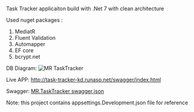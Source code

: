 Task Tracker applicaiton build with .Net 7 with clean architecture

Used nuget packages :
1. MediatR
2. Fluent Validation
3. Automapper
4. EF core
5. bcrypt.net

DB Diagram: 
![MR TaskTracker](https://github.com/user-attachments/assets/bc0905a3-a34c-466f-8094-6035640ed4c9)

Live APP: http://task-tracker-kd.runasp.net/swagger/index.html

Swagger:
[MR.TaskTracker swagger.json](https://github.com/user-attachments/files/16231473/MR.TaskTracker.swagger.json)

Note: this project contains appsettings.Development.json file for reference
